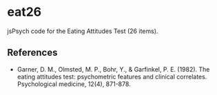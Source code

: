 # eat26

jsPsych code for the Eating Attitudes Test (26 items).

## References
- Garner, D. M., Olmsted, M. P., Bohr, Y., & Garfinkel, P. E. (1982). The eating attitudes test: psychometric features and clinical correlates. Psychological medicine, 12(4), 871-878.
